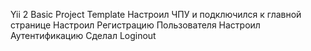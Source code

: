 Yii 2 Basic Project Template
Настроил ЧПУ и подключился к главной странице
Настроил Регистрацию Пользователя
Настроил Аутентификацию
Сделал Loginout